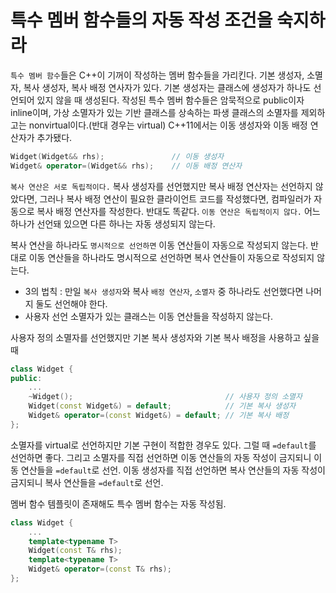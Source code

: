 # 특수 멤버 함수들의 자동 작성 조건을 숙지하라

`특수 멤버 함수`들은 C++이 기꺼이 작성하는 멤버 함수들을 가리킨다. 기본 생성자, 소멸자, 복사 생성자, 복사 배정 연사자가 있다.
기본 생성자는 클래스에 생성자가 하나도 선언되어 있지 않을 때 생성된다. 작성된 특수 멤버 함수들은 암묵적으로 public이자 inline이며, 가상 소멸자가 있는 기반 클래스를 상속하는 파생 클래스의 소멸자를 제외하고는 nonvirtual이다.(반대 경우는 virtual)
C++11에서는 이동 생성자와 이동 배정 연산자가 추가됐다.
```c++
Widget(Widget&& rhs);				// 이동 생성자
Widget& operator=(Widget&& rhs);	// 이동 배정 연산자
```
`복사 연산은 서로 독립적이다.` 복사 생성자를 선언했지만 복사 배정 연산자는 선언하지 않았다면, 그러나 복사 배정 연산이 필요한 클라이언트 코드를 작성했다면, 컴파일러가 자동으로 복사 배정 연산자를 작성한다. 반대도 똑같다.
`이동 연산은 독립적이지 않다.` 어느 하나가 선언돼 있으면 다른 하나는 자동 생성되지 않는다.

 복사 연산을 하나라도 `명시적으로 선언하면` 이동 연산들이 자동으로 작성되지 않는다.
 반대로 이동 연산들을 하나라도 명시적으로 선언하면 복사 연산들이 자동으로 작성되지 않는다.
- 3의 법칙 : 만일 `복사 생성자`와 복사 `배정 연산자`, `소멸자` 중 하나라도 선언했다면 나머지 둘도 선언해야 한다.
- 사용자 선언 소멸자가 있는 클래스는 이동 연산들을 작성하지 않는다.

사용자 정의 소멸자를 선언했지만 기본 복사 생성자와 기본 복사 배정을 사용하고 싶을 때
```c++
class Widget {
public:
	...
	~Widget();									// 사용자 정의 소멸자
	Widget(const Widget&) = default;			// 기본 복사 생성자
	Widget& operator=(const Widget&) = default;	// 기본 복사 배정
};
```
소멸자를 virtual로 선언하지만 기본 구현이 적합한 경우도 있다. 그럴 때 `=default`를 선언하면 좋다. 그리고 소멸자를 직접 선언하면 이동 연산들의 자동 작성이 금지되니  이동 연산들을 `=default`로 선언. 이동 생성자를 직접 선언하면 복사 연산들의 자동 작성이 금지되니 복사 연산들을 `=default`로 선언.

멤버 함수 템플릿이 존재해도 특수 멤버 함수는 자동 작성됨.
```c++
class Widget {
	...
	template<typename T>
	Widget(const T& rhs);
	template<typename T>
	Widget& operator=(const T& rhs);
};
```